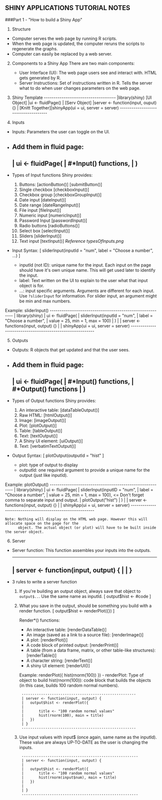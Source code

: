 ## SHINY APPLICATIONS TUTORIAL NOTES
###Part 1 - "How to build a Shiny App"

1) Structure

* Computer serves the web page by running R scripts.
* When the web page is updated, the computer reruns the scripts to regenerate the graphs.
* Computer can easily be replaced by a web server.



2) Components to a Shiny App
 There are two main components:
	* User Interface (UI): The web page users see and interact with. HTML gets generated by R.
	* Server Instructions: Set of instructions written in R. Tells the server what to do when user changes parameters
				on the web page.



3) Shiny Template
			-------------------------------------
			|library(shiny)
	[UI Object]	|ui <- fluidPage()
			|
	[Serv Object]	|server <- function(input, ouput) {}
			|
	[Knitt Together]|shinyApp(ui = ui, server = server)
			-------------------------------------



4) Inputs
- Inputs: Parameters the user can toggle on the UI.

- Add them in fluid page:
	--------------------------------------
	| ui <- fluidPage(
	|		#*Input() functions,
	|	)
	--------------------------------------

- Types of Input functions Shiny provides:
	1. Buttons:
		[actionButton()]
		[submitButton()]
	2. Single checkbox
		[checkboxInput()]
	3. Checkbox group
		[checkboxGroupInput()]
	4. Date input
		[dateInput()]
	5. Date range
		[dateRangeInput()]
	6. File input
		[fileInput()]
	7. Numeric input
		[numericInput()]
	8. Password Input
		[passwordInput()]
	9. Radio buttons
		[radioButtons()]
	10. Select box
		[selectInput()]
	11. Sliders
		[sliderInput()]
	12. Text input
		[textInput()]		*Reference typesOfInputs.png*

- Input Syntax:
	[ sliderInput(inputId = "num", label = "Choose a number", ...) ]
	
	- inputId (not ID): unique name for the input. Each input on the page should have it's own unique name.
			    This will get used later to identify the input.
	- label: Text written on the UI to explain to the user what that input object is for.
	- ...: input specific arguments. Arguments are different for each input. Use `?sliderInput` for information.
	       For slider input, an argument might be min and max numbers.

Example: sliderInput()
	-----------------------------------------------------------	
	| library(shiny)
	| ui <- fluidPage(
	|		sliderInput(inputId = "num",
	|			label = "Choose a number",
	|			value = 25, min = 1, max = 100)
	|	)
	|
	| server <- functions(input, output) {}
	|
	| shinyApp(ui = ui, server = server)
	-----------------------------------------------------------


5) Outputs
- Outputs: R objects that get updated and that the user sees.

- Add them in fluid page:
	--------------------------------------
	| ui <- fluidPage(
	|		#*Input() functions,
	|		#*Output() functions
	|	)
	--------------------------------------

- Types of Output functions Shiny provides:
	1. An interactive table:
		[dataTableOutput()]
	2. Raw HTML:
		[htmlOutput()]
	3. Image:
		[imageOutput()]
	4. Plot:
		[plotOutput()]
	5. Table:
		[tableOutput()]
	6. Text:
		[textOutput()]
	7. A Shiny UI element:
		[uiOutput()]
	8. Text:
		[verbatimTextOutput()]
	
- Output Syntax:
	[ plotOutput(outputId = "hist" ]

	- plot: type of output to display
	- outputId: one required argument to provide a unique name for the output (just like inputId).

Example: plotOutput()
	-----------------------------------------------------------	
	| library(shiny)
	| ui <- fluidPage(
	|		sliderInput(inputID = "num",
	|			label = "Choose a number",
	|			value = 25, min = 1, max = 100),	<= Don't forget comma to separate input and output.
	|		plotOutput("hist")
	|	)
	|
	| server <- functions(input, output) {}
	|
	| shinyApp(ui = ui, server = server)
	-----------------------------------------------------------

	Note: Nothing will display on the HTML web page. However this will allocate space on the page for the
	      object. The actual object (or plot) will have to be built inside the server object.



6) Server
- Server function: This function assembles your inputs into the outputs.

	--------------------------------------
	| server <- function(input, output) {
	|
	| }
	--------------------------------------

- 3 rules to write a server function
	1. If you're building an output object, always save that object to `output$..`. Use the same name as inputId.
		[ output$hist <- #code ]
	2. What you save in the output, should be something you build with a render function.
		[ output$hist <- renderPlot({}) ]

		Render*() functions:
		- An interactive table:
			[renderDataTable()]
		- An image (saved as a link to a source file):
			[renderImage()]
		- A plot:
			[renderPlot()]
		- A code block of printed output:
			[renderPrint()]
		- A table (from a data frame, matrix, or other table-like structures):
			[renderTable()]
		- A character string:
			[renderText()]
		- A shiny UI element:
			[renderUI()]

		Example: renderPlot({ hist(rnorm(100)) }) - 
				renderPlot: Type of object to build
				hist(rnorm(100)): code block that builds the objects (in this case, builds 100 random normal numbers).

			-----------------------------------------------------
			| server <- function(input, output) {
			|	output$hist <- renderPlot({
			|		
			|		title <- "100 random normal values"
			|		hist(rnorm(100), main = title)
			|	})
			| }
			-----------------------------------------------------

	3. Use input values with input$ (once again, same name as the inputId). These value are always UP-TO-DATE as the user is changing
	   the inputs.

			------------------------------------------------------
			| server <- function(input, output) {
			|
			|	output$hist <- renderPlot({
			|		title <- "100 random normal values"
			|		hist(rnorm(input$num), main = title)
			|	})
			|
			| }
			------------------------------------------------------
